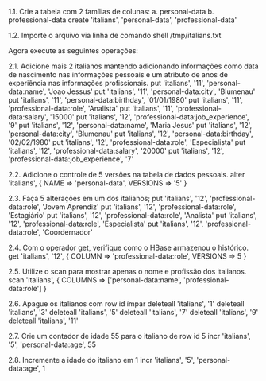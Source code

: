 1.1. Crie a tabela com 2 famílias de colunas:
     a. personal-data
     b. professional-data
create 'italians', 'personal-data', 'professional-data'

1.2. Importe o arquivo via linha de comando
shell /tmp/italians.txt

Agora execute as seguintes operações:

2.1. Adicione mais 2 italianos mantendo adicionando informações como data de nascimento nas informações pessoais e um atributo de anos de experiência nas informações profissionais.
put 'italians', '11', 'personal-data:name', 'Joao Jessus'
put 'italians', '11', 'personal-data:city', 'Blumenau'
put 'italians', '11', 'personal-data:birthday', '01/01/1980'
put 'italians', '11', 'professional-data:role', 'Analista'
put 'italians', '11', 'professional-data:salary', '15000'
put 'italians', '12', 'professional-data:job_experience', '9'
put 'italians', '12', 'personal-data:name', 'Maria Jesus'
put 'italians', '12', 'personal-data:city', 'Blumenau'
put 'italians', '12', 'personal-data:birthday', '02/02/1980'
put 'italians', '12', 'professional-data:role', 'Especialista'
put 'italians', '12', 'professional-data:salary', '20000'
put 'italians', '12', 'professional-data:job_experience', '7'

2.2. Adicione o controle de 5 versões na tabela de dados pessoais.
alter 'italians', { NAME => 'personal-data', VERSIONS => '5' }

2.3. Faça 5 alterações em um dos italianos;
put 'italians', '12', 'professional-data:role', 'Jovem Aprendiz'
put 'italians', '12', 'professional-data:role', 'Estagiário'
put 'italians', '12', 'professional-data:role', 'Analista'
put 'italians', '12', 'professional-data:role', 'Especialista'
put 'italians', '12', 'professional-data:role', 'Coordernador'

2.4. Com o operador get, verifique como o HBase armazenou o histórico.
get 'italians', '12', { COLUMN => 'professional-data:role', VERSIONS => 5 }

2.5. Utilize o scan para mostrar apenas o nome e profissão dos italianos.
scan 'italians', { COLUMNS => ['personal-data:name', 'professional-data:role'] }

2.6. Apague os italianos com row id ímpar
deleteall 'italians', '1'
deleteall 'italians', '3'
deleteall 'italians', '5'
deleteall 'italians', '7'
deleteall 'italians', '9'
deleteall 'italians', '11'

2.7. Crie um contador de idade 55 para o italiano de row id 5
incr 'italians', '5', 'personal-data:age', 55

2.8. Incremente a idade do italiano em 1
incr 'italians', '5', 'personal-data:age', 1

